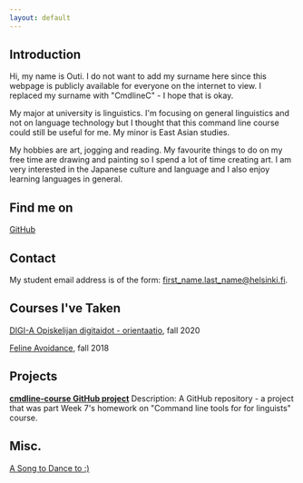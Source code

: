 ```yaml
---
layout: default
---
```


## Introduction

Hi, my name is Outi. I do not want to add my surname here since this webpage is publicly available for everyone on the internet to view. I replaced my surname  with "CmdlineC" - I hope that is okay.

My major at university is linguistics. I'm focusing on general linguistics and not on language technology but I thought that this command line course could still be useful for me. My minor is East Asian studies.

My hobbies are art, jogging and reading. My favourite things to do on my free time are drawing and painting so I spend a lot of time creating art. I am very interested in the Japanese culture and language and I also enjoy learning languages in general.

## Find me on

[GitHub](https://github.com/cmdline-outi)

## Contact

My student email address is of the form: first_name.last_name@helsinki.fi. 

## Courses I've Taken

[DIGI-A Opiskelijan digitaidot - orientaatio](https://courses.helsinki.fi/fi/digi-000a/125336111), fall 2020

[Feline Avoidance](https://courses.helsinki.fi/feline-avoidance), fall 2018

## Projects

**[cmdline-course GitHub project](https://github.com/cmdline-outi/cmdline-course)**
Description: A GitHub repository - a project that was part Week 7's homework on "Command line tools for for linguists" course.

## Misc. 

[A Song to Dance to :)](https://youtu.be/ScSW9C3DF18)